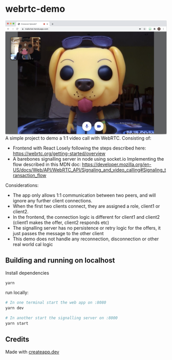 # webrtc-demo

![Demo Image](/example.png)
A simple project to demo a 1:1 video call with WebRTC.
Consisting of:

- Frontend with React
  Losely following the steps described here: https://webrtc.org/getting-started/overview
- A barebones signalling server in node using socket.io
  Implementing the flow described in this MDN doc: https://developer.mozilla.org/en-US/docs/Web/API/WebRTC_API/Signaling_and_video_calling#Signaling_transaction_flow

Considerations:

- The app only allows 1:1 communication between two peers, and will ignore any further client connections.
- When the first two clients connect, they are assigned a role, client1 or client2.
- In the frontend, the connection logic is different for client1 and client2 (client1 makes the offer, client2 responds etc)
- The signalling server has no persistence or retry logic for the offers, it just passes the message to the other client
- This demo does not handle any reconnection, disconnection or other real world cal logic

## Building and running on localhost

Install dependencies

```sh
yarn
```

run locally:

```sh
# In one terminal start the web app on :8080
yarn dev
```

```sh
# In another start the signalling server on :8000
yarn start
```

## Credits

Made with [createapp.dev](https://createapp.dev/)
